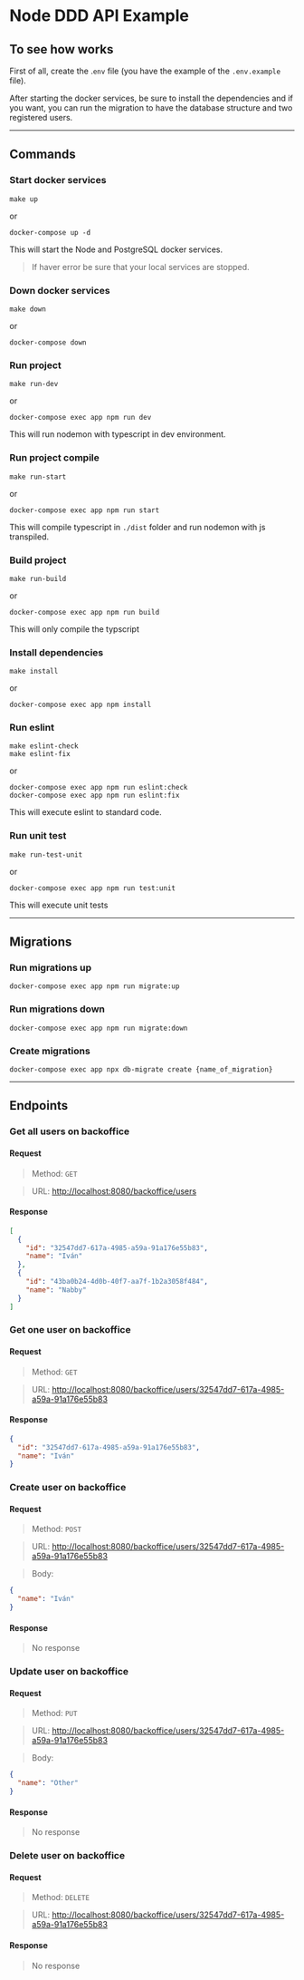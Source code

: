 # Node DDD API Example

## To see how works

First of all, create the .`env` file (you have the example of the `.env.example` file).

After starting the docker services, be sure to install the dependencies and if you want, you can run the migration to have the database structure and two registered users.

---

## Commands

### Start docker services

```shell
make up
```

or

```shell
docker-compose up -d
```

This will start the Node and PostgreSQL docker services.

> If haver error be sure that your local services are stopped.

### Down docker services

```shell
make down
```

or

```shell
docker-compose down
```

### Run project

```shell
make run-dev
```

or

```shell
docker-compose exec app npm run dev
```

This will run nodemon with typescript in dev environment.

### Run project compile

```shell
make run-start
```

or

```shell
docker-compose exec app npm run start
```

This will compile typescript in `./dist` folder and run nodemon with js transpiled.

### Build project

```shell
make run-build
```

or

```shell
docker-compose exec app npm run build
```

This will only compile the typscript

### Install dependencies

```shell
make install
```

or

```shell
docker-compose exec app npm install
```

### Run eslint

```shell
make eslint-check
make eslint-fix
```

or

```shell
docker-compose exec app npm run eslint:check
docker-compose exec app npm run eslint:fix
```

This will execute eslint to standard code.

### Run unit test

```shell
make run-test-unit
```

or

```shell
docker-compose exec app npm run test:unit
```

This will execute unit tests

---

## Migrations

### Run migrations up

```shell
docker-compose exec app npm run migrate:up
```

### Run migrations down

```shell
docker-compose exec app npm run migrate:down
```

### Create migrations

```shell
docker-compose exec app npx db-migrate create {name_of_migration}
```

---

## Endpoints

### Get all users on backoffice

#### Request

> Method: `GET`

> URL: [http://localhost:8080/backoffice/users](http://localhost:8080/backoffice/users)

#### Response

```json
[
  {
    "id": "32547dd7-617a-4985-a59a-91a176e55b83",
    "name": "Iván"
  },
  {
    "id": "43ba0b24-4d0b-40f7-aa7f-1b2a3058f484",
    "name": "Nabby"
  }
]
```

### Get one user on backoffice

#### Request

> Method: `GET`

> URL: [http://localhost:8080/backoffice/users/32547dd7-617a-4985-a59a-91a176e55b83](http://localhost:8080/backoffice/users/32547dd7-617a-4985-a59a-91a176e55b83)

#### Response

```json
{
  "id": "32547dd7-617a-4985-a59a-91a176e55b83",
  "name": "Iván"
}
```

### Create user on backoffice

#### Request

> Method: `POST`

> URL: [http://localhost:8080/backoffice/users/32547dd7-617a-4985-a59a-91a176e55b83](http://localhost:8080/backoffice/users/32547dd7-617a-4985-a59a-91a176e55b83)

> Body:

```json
{
  "name": "Iván"
}
```

#### Response

> No response

### Update user on backoffice

#### Request

> Method: `PUT`

> URL: [http://localhost:8080/backoffice/users/32547dd7-617a-4985-a59a-91a176e55b83](http://localhost:8080/backoffice/users/32547dd7-617a-4985-a59a-91a176e55b83)

> Body:

```json
{
  "name": "Other"
}
```

#### Response

> No response

### Delete user on backoffice

#### Request

> Method: `DELETE`

> URL: [http://localhost:8080/backoffice/users/32547dd7-617a-4985-a59a-91a176e55b83](http://localhost:8080/backoffice/users/32547dd7-617a-4985-a59a-91a176e55b83)

#### Response

> No response
